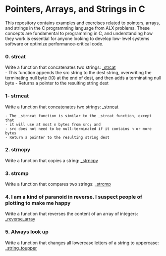 # Pointers, Arrays, and Strings in C

This repository contains examples and exercises related to pointers, arrays, and strings in the C programming language from ALX problems. These concepts are fundamental to programming in C, and understanding how they work is essential for anyone looking to develop low-level systems software or optimize performance-critical code.

### 0. strcat 
Write a function that concatenates two strings: [_strcat](0x06-pointers_arrays_strings/0-strcat.c) <br>
	- This function appends the src string to the dest string, overwriting the terminating null byte (\0) at the end of dest, and then adds a terminating null byte
	- Returns a pointer to the resulting string dest

### 1- strncat
Write a function that concatenates two strings: [_strncat](0x06-pointers_arrays_strings/1-strncat.c) <br>

	- The _strncat function is similar to the _strcat function, except that
	- it will use at most n bytes from src; and
	- src does not need to be null-terminated if it contains n or more bytes
	- Return a pointer to the resulting string dest

### 2. strncpy
Write a function that copies a string: [_strncpy](0x06-pointers_arrays_strings/2-strncpy.c) <br>

### 3. strcmp
Write a function that compares two strings: [_strcmp](0x06-pointers_arrays_strings/3-strcmp.c) <br> 

### 4. I am a kind of paranoid in reverse. I suspect people of plotting to make me happy 
Write a function that reverses the content of an array of integers: [_reverse_array](0x06-pointers_arrays_strings/4-rev_array.c) <br> 

### 5. Always look up
Write a function that changes all lowercase letters of a string to uppercase: [_string_toupper](0x06-pointers_arrays_strings/5-string_toupper.c) <br>